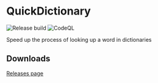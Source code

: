 # QuickDictionary

![Release build](https://github.com/Henry-YSLin/QuickDictionary/workflows/Release%20build/badge.svg)
![CodeQL](https://github.com/Henry-YSLin/QuickDictionary/workflows/CodeQL/badge.svg)

 Speed up the process of looking up a word in dictionaries
 
 ## Downloads
 
[Releases page](https://github.com/Henry-YSLin/QuickDictionary/releases)
